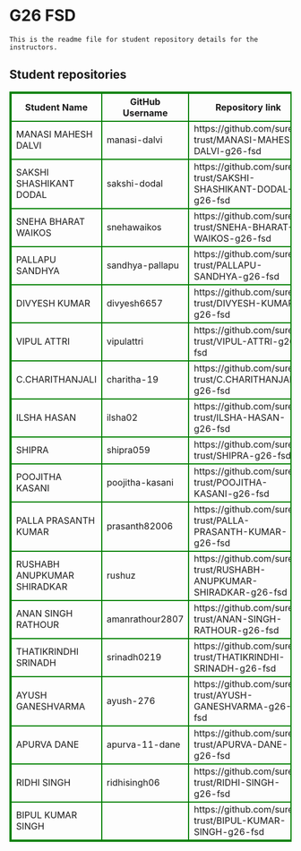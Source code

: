# G26 FSD
    This is the readme file for student repository details for the instructors.
## Student repositories 
<table style="border : 2px solid green; width:100%;">
<tr >
<th style="border : 2px solid green;">Student Name</th>
<th style="border : 2px solid green;">GitHub Username</th>
<th style="border : 2px solid green;">Repository link</th>
</tr>
<tr style="border : 2px solid green;">
<td style="border : 2px solid green;">MANASI MAHESH DALVI</td> 

<td style="border : 2px solid green;">manasi-dalvi</td> 

<td style="border : 2px solid green;">https://github.com/sure-trust/MANASI-MAHESH-DALVI-g26-fsd</td> 
</tr>

<tr style="border : 2px solid green;">
<td style="border : 2px solid green;">SAKSHI SHASHIKANT DODAL</td> 

<td style="border : 2px solid green;">sakshi-dodal</td> 

<td style="border : 2px solid green;">https://github.com/sure-trust/SAKSHI-SHASHIKANT-DODAL-g26-fsd</td> 
</tr>

<tr style="border : 2px solid green;">
<td style="border : 2px solid green;">SNEHA BHARAT WAIKOS</td> 

<td style="border : 2px solid green;">snehawaikos</td> 

<td style="border : 2px solid green;">https://github.com/sure-trust/SNEHA-BHARAT-WAIKOS-g26-fsd</td> 
</tr>

<tr style="border : 2px solid green;">
<td style="border : 2px solid green;">PALLAPU SANDHYA</td> 

<td style="border : 2px solid green;">sandhya-pallapu</td> 

<td style="border : 2px solid green;">https://github.com/sure-trust/PALLAPU-SANDHYA-g26-fsd</td> 
</tr>

<tr style="border : 2px solid green;">
<td style="border : 2px solid green;">DIVYESH KUMAR</td> 

<td style="border : 2px solid green;">divyesh6657</td> 

<td style="border : 2px solid green;">https://github.com/sure-trust/DIVYESH-KUMAR-g26-fsd</td> 
</tr>

<tr style="border : 2px solid green;">
<td style="border : 2px solid green;">VIPUL ATTRI</td> 

<td style="border : 2px solid green;">vipulattri</td> 

<td style="border : 2px solid green;">https://github.com/sure-trust/VIPUL-ATTRI-g26-fsd</td> 
</tr>

<tr style="border : 2px solid green;">
<td style="border : 2px solid green;">C.CHARITHANJALI</td> 

<td style="border : 2px solid green;">charitha-19</td> 

<td style="border : 2px solid green;">https://github.com/sure-trust/C.CHARITHANJALI-g26-fsd</td> 
</tr>

<tr style="border : 2px solid green;">
<td style="border : 2px solid green;">ILSHA HASAN</td> 

<td style="border : 2px solid green;">ilsha02</td> 

<td style="border : 2px solid green;">https://github.com/sure-trust/ILSHA-HASAN-g26-fsd</td> 
</tr>

<tr style="border : 2px solid green;">
<td style="border : 2px solid green;">SHIPRA</td> 

<td style="border : 2px solid green;">shipra059</td> 

<td style="border : 2px solid green;">https://github.com/sure-trust/SHIPRA-g26-fsd</td> 
</tr>

<tr style="border : 2px solid green;">
<td style="border : 2px solid green;">POOJITHA KASANI</td> 

<td style="border : 2px solid green;">poojitha-kasani</td> 

<td style="border : 2px solid green;">https://github.com/sure-trust/POOJITHA-KASANI-g26-fsd</td> 
</tr>

<tr style="border : 2px solid green;">
<td style="border : 2px solid green;">PALLA PRASANTH KUMAR</td> 

<td style="border : 2px solid green;">prasanth82006</td> 

<td style="border : 2px solid green;">https://github.com/sure-trust/PALLA-PRASANTH-KUMAR-g26-fsd</td> 
</tr>

<tr style="border : 2px solid green;">
<td style="border : 2px solid green;">RUSHABH ANUPKUMAR SHIRADKAR</td> 

<td style="border : 2px solid green;">rushuz</td> 

<td style="border : 2px solid green;">https://github.com/sure-trust/RUSHABH-ANUPKUMAR-SHIRADKAR-g26-fsd</td> 
</tr>

<tr style="border : 2px solid green;">
<td style="border : 2px solid green;">ANAN SINGH RATHOUR</td> 

<td style="border : 2px solid green;">amanrathour2807</td> 

<td style="border : 2px solid green;">https://github.com/sure-trust/ANAN-SINGH-RATHOUR-g26-fsd</td> 
</tr>

<tr style="border : 2px solid green;">
<td style="border : 2px solid green;">THATIKRINDHI SRINADH</td> 

<td style="border : 2px solid green;">srinadh0219</td> 

<td style="border : 2px solid green;">https://github.com/sure-trust/THATIKRINDHI-SRINADH-g26-fsd</td> 
</tr>

<tr style="border : 2px solid green;">
<td style="border : 2px solid green;">AYUSH GANESHVARMA</td> 

<td style="border : 2px solid green;">ayush-276</td> 

<td style="border : 2px solid green;">https://github.com/sure-trust/AYUSH-GANESHVARMA-g26-fsd</td> 
</tr>

<tr style="border : 2px solid green;">
<td style="border : 2px solid green;">APURVA DANE</td> 

<td style="border : 2px solid green;">apurva-11-dane</td> 

<td style="border : 2px solid green;">https://github.com/sure-trust/APURVA-DANE-g26-fsd</td> 
</tr>

<tr style="border : 2px solid green;">
<td style="border : 2px solid green;">RIDHI SINGH</td> 

<td style="border : 2px solid green;">ridhisingh06</td> 

<td style="border : 2px solid green;">https://github.com/sure-trust/RIDHI-SINGH-g26-fsd</td> 
</tr>

<tr style="border : 2px solid green;">
<td style="border : 2px solid green;">BIPUL KUMAR SINGH</td> 

<td style="border : 2px solid green;"></td> 

<td style="border : 2px solid green;">https://github.com/sure-trust/BIPUL-KUMAR-SINGH-g26-fsd</td> 
</tr>
